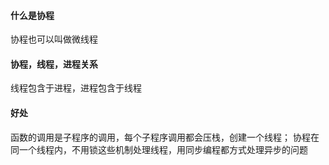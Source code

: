 
#### 什么是协程
协程也可以叫做微线程

#### 协程，线程，进程关系
线程包含于进程，进程包含于线程

#### 好处
函数的调用是子程序的调用，每个子程序调用都会压栈，创建一个线程；
协程在同一个线程内，不用锁这些机制处理线程，用同步编程都方式处理异步的问题



